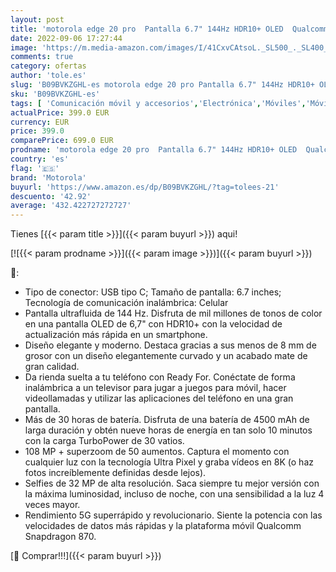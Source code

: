 ```yaml
---
layout: post
title: 'motorola edge 20 pro  Pantalla 6.7" 144Hz HDR10+ OLED  Qualcomm Snapdragon 870  TurboPower™  cámara 108MP  Super Zoom 50x  batería 4500 mAH  Dual SIM  12/256GB  Android 11   Azul [Versión ES/PT]'
date: 2022-09-06 17:27:44
image: 'https://m.media-amazon.com/images/I/41CxvCAtsoL._SL500_._SL400_.jpg'
comments: true
category: ofertas
author: 'tole.es'
slug: 'B09BVKZGHL-es motorola edge 20 pro Pantalla 6.7" 144Hz HDR10+ OLED...'
sku: 'B09BVKZGHL-es'
tags: [ 'Comunicación móvil y accesorios','Electrónica','Móviles','Móviles y smartphones libres','android','motorola','🇪🇸', ]
actualPrice: 399.0 EUR
currency: EUR
price: 399.0
comparePrice: 699.0 EUR
prodname: 'motorola edge 20 pro  Pantalla 6.7" 144Hz HDR10+ OLED  Qualcomm Snapdragon 870  TurboPower™  cámara 108MP  Super Zoom 50x  batería 4500 mAH  Dual SIM  12/256GB  Android 11   Azul [Versión ES/PT]'
country: 'es'
flag: '🇪🇸'
brand: 'Motorola'
buyurl: 'https://www.amazon.es/dp/B09BVKZGHL/?tag=tolees-21'
descuento: '42.92'
average: '432.422727272727'
---
```


Tienes [{{< param title >}}]({{< param buyurl >}}) aqui!

[![{{< param prodname >}}]({{< param image >}})]({{< param buyurl >}})

🔎:

- Tipo de conector: USB tipo C; Tamaño de pantalla: 6.7 inches; Tecnología de comunicación inalámbrica: Celular
- Pantalla ultrafluida de 144 Hz. Disfruta de mil millones de tonos de color en una pantalla OLED de 6,7" con HDR10+ con la velocidad de actualización más rápida en un smartphone.
- Diseño elegante y moderno. Destaca gracias a sus menos de 8 mm de grosor con un diseño elegantemente curvado y un acabado mate de gran calidad.
- Da rienda suelta a tu teléfono con Ready For. Conéctate de forma inalámbrica a un televisor para jugar a juegos para móvil, hacer videollamadas y utilizar las aplicaciones del teléfono en una gran pantalla.
- Más de 30 horas de batería. Disfruta de una batería de 4500 mAh de larga duración y obtén nueve horas de energía en tan solo 10 minutos con la carga TurboPower de 30 vatios.
- 108 MP + superzoom de 50 aumentos. Captura el momento con cualquier luz con la tecnología Ultra Pixel y graba vídeos en 8K (o haz fotos increíblemente definidas desde lejos).
- Selfies de 32 MP de alta resolución. Saca siempre tu mejor versión con la máxima luminosidad, incluso de noche, con una sensibilidad a la luz 4 veces mayor.
- Rendimiento 5G superrápido y revolucionario. Siente la potencia con las velocidades de datos más rápidas y la plataforma móvil Qualcomm Snapdragon 870.

[🛒 Comprar!!!]({{< param buyurl >}})
